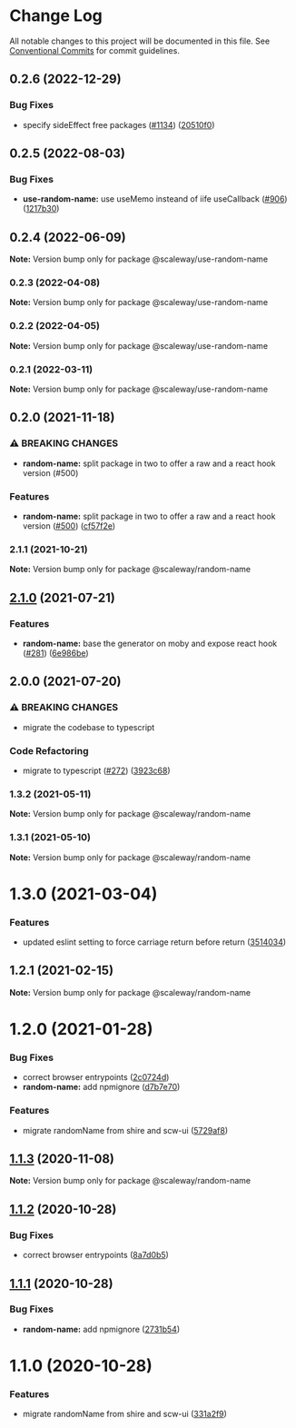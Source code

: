 # Change Log

All notable changes to this project will be documented in this file.
See [Conventional Commits](https://conventionalcommits.org) for commit guidelines.

## 0.2.6 (2022-12-29)

### Bug Fixes

- specify sideEffect free packages ([#1134](https://github.com/scaleway/scaleway-lib/issues/1134)) ([20510f0](https://github.com/scaleway/scaleway-lib/commit/20510f0f66fde99e682529db28fe85d580efe474))

## 0.2.5 (2022-08-03)

### Bug Fixes

- **use-random-name:** use useMemo insteand of iife useCallback ([#906](https://github.com/scaleway/scaleway-lib/issues/906)) ([1217b30](https://github.com/scaleway/scaleway-lib/commit/1217b3069e2cca86abf80075a6ae6d30cb28de17))

## 0.2.4 (2022-06-09)

**Note:** Version bump only for package @scaleway/use-random-name

### 0.2.3 (2022-04-08)

**Note:** Version bump only for package @scaleway/use-random-name

### 0.2.2 (2022-04-05)

**Note:** Version bump only for package @scaleway/use-random-name

### 0.2.1 (2022-03-11)

**Note:** Version bump only for package @scaleway/use-random-name

## 0.2.0 (2021-11-18)

### ⚠ BREAKING CHANGES

- **random-name:** split package in two to offer a raw and a react hook version (#500)

### Features

- **random-name:** split package in two to offer a raw and a react hook version ([#500](https://github.com/scaleway/scaleway-lib/issues/500)) ([cf57f2e](https://github.com/scaleway/scaleway-lib/commit/cf57f2ed949198b68b73af0ee43945bebe59f39b))

### 2.1.1 (2021-10-21)

**Note:** Version bump only for package @scaleway/random-name

## [2.1.0](https://github.com/scaleway/scaleway-lib/compare/@scaleway/random-name@2.0.0...@scaleway/random-name@2.1.0) (2021-07-21)

### Features

- **random-name:** base the generator on moby and expose react hook ([#281](https://github.com/scaleway/scaleway-lib/issues/281)) ([6e986be](https://github.com/scaleway/scaleway-lib/commit/6e986beb2609e533199a2b38b989c3b8b0c3c56b))

## 2.0.0 (2021-07-20)

### ⚠ BREAKING CHANGES

- migrate the codebase to typescript

### Code Refactoring

- migrate to typescript ([#272](https://github.com/scaleway/scaleway-lib/issues/272)) ([3923c68](https://github.com/scaleway/scaleway-lib/commit/3923c68d6f7feadee7e2e30e32c9ef5d1f3003b9))

### 1.3.2 (2021-05-11)

**Note:** Version bump only for package @scaleway/random-name

### 1.3.1 (2021-05-10)

**Note:** Version bump only for package @scaleway/random-name

# 1.3.0 (2021-03-04)

### Features

- updated eslint setting to force carriage return before return ([3514034](https://github.com/scaleway/scaleway-lib/commit/3514034804ae06083825adc3e57003ed8dba4933))

## 1.2.1 (2021-02-15)

**Note:** Version bump only for package @scaleway/random-name

# 1.2.0 (2021-01-28)

### Bug Fixes

- correct browser entrypoints ([2c0724d](https://github.com/scaleway/scaleway-lib/commit/2c0724d00b45664757c380188618908fcae2c606))
- **random-name:** add npmignore ([d7b7e70](https://github.com/scaleway/scaleway-lib/commit/d7b7e701db4ae090650408794a380ebe084e8407))

### Features

- migrate randomName from shire and scw-ui ([5729af8](https://github.com/scaleway/scaleway-lib/commit/5729af8c38a436679e948025dfff89c45a9b8e5c))

## [1.1.3](https://github.com/scaleway/scaleway-lib/compare/@scaleway/random-name@1.1.2...@scaleway/random-name@1.1.3) (2020-11-08)

**Note:** Version bump only for package @scaleway/random-name

## [1.1.2](https://github.com/scaleway/scaleway-lib/compare/@scaleway/random-name@1.1.1...@scaleway/random-name@1.1.2) (2020-10-28)

### Bug Fixes

- correct browser entrypoints ([8a7d0b5](https://github.com/scaleway/scaleway-lib/commit/8a7d0b503ee22eedb07d5021b3a3fd4e059e627a))

## [1.1.1](https://github.com/scaleway/scaleway-lib/compare/@scaleway/random-name@1.1.0...@scaleway/random-name@1.1.1) (2020-10-28)

### Bug Fixes

- **random-name:** add npmignore ([2731b54](https://github.com/scaleway/scaleway-lib/commit/2731b5452bb33fb369ee2370156e565b5a328d42))

# 1.1.0 (2020-10-28)

### Features

- migrate randomName from shire and scw-ui ([331a2f9](https://github.com/scaleway/scaleway-lib/commit/331a2f91a5aa777806bbc1dc1014fc5b6987db8c))

